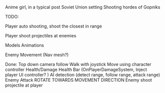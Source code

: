 Anime girl, in a typical post Soviet Union setting
Shooting hordes of Gopniks


TODO:

Player auto shooting, shoot the closest in range

Player shoot projectiles at enemies

Models
Animations


Enemy Movement (Nav mesh?)

Done:
Top down camera follow
Walk with joystick
Move using character controller
Health/Damage
Health Bar (OnPlayerDamageSystem, Inject player UI controller? )
AI detection (detect range, follow range, attack range)
Enemy Attack
ROTATE TOWARDS MOVEMENT DIRECTION
Enemy shoot projectile at player